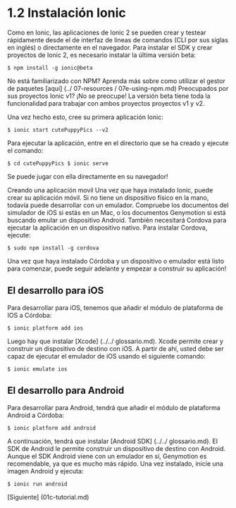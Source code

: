 # 1.2 Instalación Ionic

Como en Ionic, las aplicaciones de Ionic 2 se pueden crear y testear rápidamente desde el de interfaz de lineas de comandos
 (CLI por sus siglas en inglés) o directamente en el navegador.
Para instalar el SDK y crear proyectos de Ionic 2, es necesario instalar la última versión beta:

``
$ npm install -g ionic@beta
``

No está familiarizado con NPM? Aprenda más sobre como utilizar el gestor de paquetes [aquí] (../ 07-resources / 07e-using-npm.md)
Preocupados por sus proyectos Ionic v1? ¡No se preocupe! La versión beta tiene toda la funcionalidad para trabajar con ambos
 proyectos proyectos v1 y v2.

Una vez hecho esto, cree su primera aplicación Ionic:

``
$ ionic start cutePuppyPics --v2
``

Para ejecutar la aplicación, entre en el directorio que se ha creado y ejecute el comando:

``
$ cd cutePuppyPics
$ ionic serve
``

Se puede jugar con ella directamente en su navegador!

Creando una aplicación movil
Una vez que haya instalado Ionic, puede crear su aplicación móvil. Si no tiene un dispositivo físico en la mano, 
todavía puede desarrollar con un emulador. Compruebe los documentos del simulador de iOS si estás en un Mac, o los documentos 
Genymotion si está buscando emular un dispositivo Android. También necesitará Cordova para ejecutar la aplicación en un dispositivo nativo. 
Para instalar Cordova, ejecute:

``
$ sudo npm install -g cordova
``

Una vez que haya instalado Córdoba y un dispositivo o emulador está listo para comenzar, puede seguir adelante y empezar a construir 
su aplicación!

## El desarrollo para iOS
Para desarrollar para iOS, tenemos que añadir el módulo de plataforma de IOS a Córdoba:

``
$ ionic platform add ios
``

Luego hay que instalar [Xcode] (../../ glossario.md). Xcode permite crear y construir un dispositivo de destino con iOS.
A partir de ahí, usted debe ser capaz de ejecutar el emulador de iOS usando el siguiente comando:

``
$ ionic emulate ios
``

## El desarrollo para Android
Para desarrollar para Android, tendrá que añadir el módulo de plataforma Android a Córdoba:

``
$ ionic platform add android
``

A continuación, tendrá que instalar [Android SDK] (../../ glossario.md). El SDK de Android le permite construir un dispositivo 
de destino con Android. Aunque el SDK Android viene con un emulador en sí, Genymotion es recomendable, ya que es mucho más rápido. 
Una vez instalado, inicie una imagen Android y ejecuta:

``
$ ionic run android
``


[Siguiente] (01c-tutorial.md)